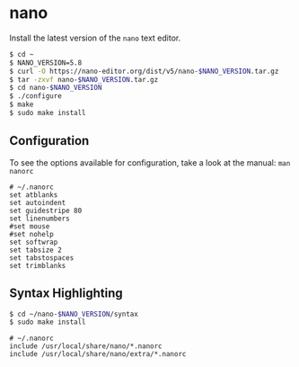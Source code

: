 # nano

Install the latest version of the `nano` text editor.

```bash
$ cd ~
$ NANO_VERSION=5.8
$ curl -O https://nano-editor.org/dist/v5/nano-$NANO_VERSION.tar.gz
$ tar -zxvf nano-$NANO_VERSION.tar.gz
$ cd nano-$NANO_VERSION
$ ./configure
$ make
$ sudo make install
```

## Configuration

To see the options available for configuration, take a look at the manual:
`man nanorc`

```
# ~/.nanorc
set atblanks
set autoindent
set guidestripe 80
set linenumbers
#set mouse
#set nohelp
set softwrap
set tabsize 2
set tabstospaces
set trimblanks
```

## Syntax Highlighting

```bash
$ cd ~/nano-$NANO_VERSION/syntax
$ sudo make install
```

```
# ~/.nanorc
include /usr/local/share/nano/*.nanorc
include /usr/local/share/nano/extra/*.nanorc
```

